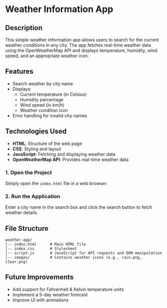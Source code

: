 
# Weather Information App

## Description
This simple weather information app allows users to search for the current weather conditions in any city. The app fetches real-time weather data using the OpenWeatherMap API and displays temperature, humidity, wind speed, and an appropriate weather icon.

## Features
- Search weather by city name
- Displays:
  - Current temperature (in Celsius)
  - Humidity percentage
  - Wind speed (in km/h)
  - Weather condition icon
- Error handling for invalid city names

## Technologies Used
- **HTML**: Structure of the web page
- **CSS**: Styling and layout
- **JavaScript**: Fetching and displaying weather data
- **OpenWeatherMap API**: Provides real-time weather data



### 1. Open the Project
Simply open the `index.html` file in a web browser.


### 2. Run the Application
Enter a city name in the search box and click the search button to fetch weather details.

## File Structure
```
weather-app/
│-- index.html      # Main HTML file
│-- index.css       # Stylesheet
│-- script.js       # JavaScript for API requests and DOM manipulation
│-- images/         # Contains weather icons (e.g., rain.png, clear.png)
```

## Future Improvements
- Add support for Fahrenheit & Kelvin temperature units
- Implement a 5-day weather forecast
- Improve UI with animations





